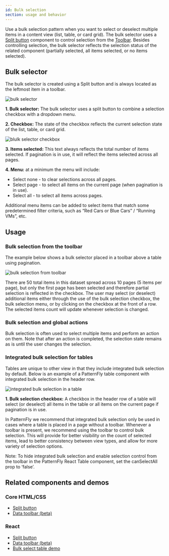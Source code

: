 ```yaml
---
id: Bulk selection
section: usage and behavior
---
```


Use a bulk selection pattern when you want to select or deselect multiple items in a content view (list, table, or card grid). The bulk selector uses a [Split button](/documentation/react/components/dropdown#split-button) component to control selection from the [Toolbar](/documentation/react/beta/datatoolbar). Besides controlling selection, the bulk selector reflects the selection status of the related component (partially selected, all items selected, or no items selected).

## Bulk selector
The bulk selector is created using a Split button and is always located as the leftmost item in a toolbar.

![bulk selector](./img/bulk-selector.png)

**1. Bulk selector:** The bulk selector uses a split button to combine a selection checkbox with a dropdown menu.

**2. Checkbox:** The state of the checkbox reflects the current selection state of the list, table, or card grid.

![blulk selector checkbox](./img/bulk-select-checkbox.png)

**3. Items selected:** This text always reflects the total number of items selected. If pagination is in use, it will reflect the items selected across all pages.

**4. Menu:** at a minimum the menu will include:
* Select none - to clear selections across all pages.
* Select page - to select all items on the current page (when pagination is in use).
* Select all - to select all items across pages.

Additional menu items can be added to select items that match some predetermined filter criteria, such as “Red Cars or Blue Cars” / “Running VMs”, etc.

## Usage
### Bulk selection from the toolbar
The example below shows a bulk selector placed in a toolbar above a table using pagination.

![bulk selection from toolbar](./img/bulk-selection-example.png)

There are 50 total items in this dataset spread across 10 pages (5 items per page), but only the first page has been selected and therefore partial selection is reflected in the checkbox. The user may select (or deselect) additional items either through the use of the bulk selection checkbox, the bulk selection menu, or by clicking on the checkbox at the front of a row. The selected items count will update whenever selection is changed.

### Bulk selection and global actions
Bulk selection is often used to select multiple items and perform an action on them. Note that after an action is completed, the selection state remains as is until the user changes the selection.

### Integrated bulk selection for tables
Tables are unique to other view in that they include integrated bulk selection by default. Below is an example of a PatternFly table component with integrated bulk selection in the header row.

![integrated bulk selection in a table](./img/bulk-selection-no-toolbar.png)

**1. Bulk selection checkbox:** A checkbox in the header row of a table will select (or deselect) all items in the table or all items on the current page if pagination is in use.

In PatternFly we recommend that integrated bulk selection only be used in cases where a table is placed in a page without a toolbar. Whenever a toolbar is present, we recommend using the toolbar to control bulk selection. This will provide for better visibility on the count of selected items, lead to better consistency between view types, and allow for more variety of selection options.

Note: To hide integrated bulk selection and enable selection control from the toolbar in the PatternFly React Table component, set the canSelectAll prop to ‘false’.

## Related components and demos

### Core HTML/CSS
* [Split button](/documentation/core/components/dropdown#split-button)
* [Data toolbar (beta)](/documentation/core/components/datatoolbar)

### React
* [Split button](/documentation/react/components/dropdown#split-button)
* [Data toolbar (beta)](/documentation/react/components/datatoolbar)
* [Bulk select table demo](/documentation/react/demos/bulkselecttable)
